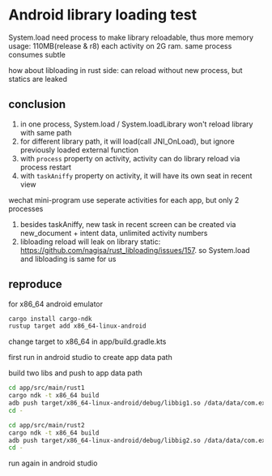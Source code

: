 # Android library loading test

System.load need process to make library reloadable, thus more memory usage: 110MB(release & r8) each activity on 2G ram. same process consumes subtle

how about libloading in rust side: can reload without new process, but statics are leaked

## conclusion

1. in one process, System.load / System.loadLibrary won't reload library with same path
1. for different library path, it will load(call JNI_OnLoad), but ignore previously loaded external function
1. with `process` property on activity, activity can do library reload via process restart
1. with `taskAniffy` property on activity, it will have its own seat in recent view

wechat mini-program use seperate activities for each app, but only 2 processes

1. besides taskAniffy, new task in recent screen can be created via new_document + intent data, unlimited activity numbers
1. libloading reload will leak on library static: <https://github.com/nagisa/rust_libloading/issues/157>. so System.load and libloading is same for us

## reproduce

for x86_64 android emulator
```sh
cargo install cargo-ndk
rustup target add x86_64-linux-android
```

change target to x86_64 in app/build.gradle.kts


first run in android studio to create app data path


build two libs and push to app data path
```sh
cd app/src/main/rust1
cargo ndk -t x86_64 build
adb push target/x86_64-linux-android/debug/libbig1.so /data/data/com.example.plugintest/files/
cd -

cd app/src/main/rust2
cargo ndk -t x86_64 build
adb push target/x86_64-linux-android/debug/libbig2.so /data/data/com.example.plugintest/files/
cd -

```

run again in android studio


